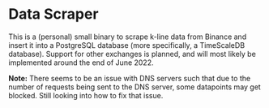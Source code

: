 # Data Scraper

This is a (personal) small binary to scrape k-line data from Binance and insert it into a PostgreSQL database (more specifically, a TimeScaleDB database). Support for other exchanges is planned, and will most likely be implemented around the end of June 2022.

**Note:** There seems to be an issue with DNS servers such that due to the number of requests being sent to the DNS server, some datapoints may get blocked. Still looking into how to fix that issue.
